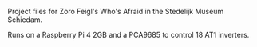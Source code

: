 Project files for Zoro Feigl's Who's Afraid in the Stedelijk Museum Schiedam. 

Runs on a Raspberry Pi 4 2GB and a PCA9685 to control 18 AT1 inverters. 